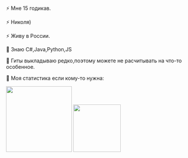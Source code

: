 <!--
**Vadershik/Vadershik** is a ✨ _special_ ✨ repository because its `README.md` (this file) appears on your GitHub profile.

Here are some ideas to get you started:

- 🔭 I’m currently working on ...
- 🌱 I’m currently learning ...
- 👯 I’m looking to collaborate on ...
- 🤔 I’m looking for help with ...
- 💬 Ask me about ...
- 📫 How to reach me: ...
- 😄 Pronouns: ...
- ⚡ Fun fact: ...
-->
⚡ Мне 15 годикав.

⚡ Николя)

⚡ Живу в России.

🔭 Знаю C#,Java,Python,JS

💬 Гиты выкладываю редко,поэтому можете не расчитывать на что-то особенное.

🤔 Моя статистика если кому-то нужна:

<img height="180em" src="https://github-readme-stats.vercel.app/api?username=Vadershik&show_icons=true&hide_border=true&&count_private=true&include_all_commits=true&theme=gruvbox" />
<img height="130em" src="https://github-readme-stats.vercel.app/api/top-langs/?username=Vadershik&layout=compact&theme=gruvbox" />

